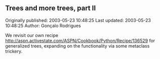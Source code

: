 ## Trees and more trees, part II

Originally published: 2003-05-23 10:48:25
Last updated: 2003-05-23 10:48:25
Author: Gonçalo Rodrigues

We revisit our own recipe http://aspn.activestate.com/ASPN/Cookbook/Python/Recipe/136529 for generalized trees, expanding on the functionality via some metaclass trickery.